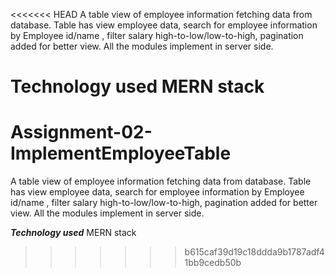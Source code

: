 <<<<<<< HEAD
A table view of employee information fetching data from database. Table has view employee data, search for employee information by Employee id/name , filter salary high-to-low/low-to-high, pagination added for better view. All the modules implement in server side.

Technology used MERN stack
=======
# Assignment-02-ImplementEmployeeTable
A table view of employee information fetching data from database. 
Table has view employee data, search for employee information by Employee id/name , filter salary high-to-low/low-to-high, pagination added for better view.
All the modules implement in server side.

***Technology used***
MERN stack
>>>>>>> b615caf39d19c18ddda9b1787adf41bb9cedb50b
